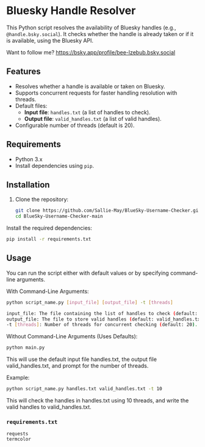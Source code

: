 # Bluesky Handle Resolver

This Python script resolves the availability of Bluesky handles (e.g., `@handle.bsky.social`). It checks whether the handle is already taken or if it is available, using the Bluesky API.

Want to follow me? https://bsky.app/profile/bee-lzebub.bsky.social
## Features

- Resolves whether a handle is available or taken on Bluesky.
- Supports concurrent requests for faster handling resolution with threads.
- Default files: 
  - **Input file**: `handles.txt` (a list of handles to check).
  - **Output file**: `valid_handles.txt` (a list of valid handles).
- Configurable number of threads (default is 20).

## Requirements

- Python 3.x
- Install dependencies using `pip`.

## Installation

1. Clone the repository:
   ```bash
   git clone https://github.com/Sallie-May/BlueSky-Username-Checker.git
   cd BlueSky-Username-Checker-main
Install the required dependencies:

```bash
pip install -r requirements.txt
```

## Usage
You can run the script either with default values or by specifying command-line arguments.

With Command-Line Arguments:
```bash
python script_name.py [input_file] [output_file] -t [threads]

input_file: The file containing the list of handles to check (default: handles.txt).
output_file: The file to store valid handles (default: valid_handles.txt).
-t [threads]: Number of threads for concurrent checking (default: 20).
```
Without Command-Line Arguments (Uses Defaults):
```bash
python main.py
```
This will use the default input file handles.txt, the output file valid_handles.txt, and prompt for the number of threads.

Example:
```bash
python script_name.py handles.txt valid_handles.txt -t 10
```

This will check the handles in handles.txt using 10 threads, and write the valid handles to valid_handles.txt.

### `requirements.txt`

```text
requests
termcolor
```
